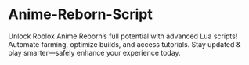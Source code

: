 # Anime-Reborn-Script
Unlock Roblox Anime Reborn’s full potential with advanced Lua scripts! Automate farming, optimize builds, and access tutorials. Stay updated &amp; play smarter—safely enhance your experience today.
